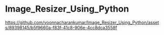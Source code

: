 # Image_Resizer_Using_Python

https://github.com/voonnacharankumar/Image_Resizer_Using_Python/assets/89398145/b5f9660a-f83f-41c8-906e-4cc8dca3558f

